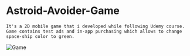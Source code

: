 # Astroid-Avoider-Game

    It's a 2D mobile game that i developed while following Udemy course.
    Game contains test ads and in-app purchasing which allows to change space-ship color to green.

![Game](https://user-images.githubusercontent.com/43653193/206898614-963b2c04-983c-48e7-9b52-7b7db1953568.jpg)
